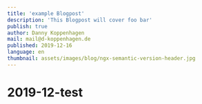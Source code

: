 ```yaml
---
title: 'example Blogpost'
description: 'This Blogpost will cover foo bar'
publish: true
author: Danny Koppenhagen
mail: mail@d-koppenhagen.de
published: 2019-12-16
language: en
thumbnail: assets/images/blog/ngx-semantic-version-header.jpg
---
```


# 2019-12-test
